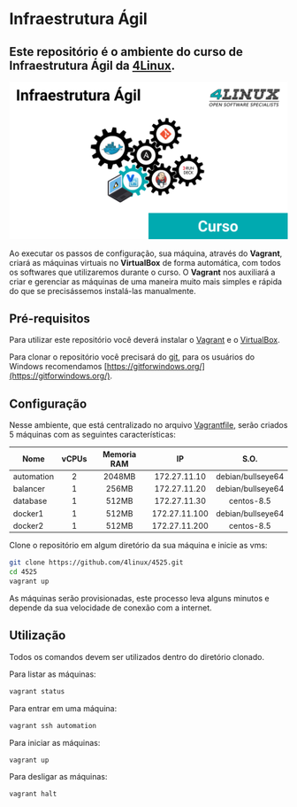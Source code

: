 # Infraestrutura Ágil

## Este repositório é o ambiente do curso de Infraestrutura Ágil da [4Linux](https://4linux.com.br/).

![Infraestrutura Ágil](infra-agil.png)

Ao executar os passos de configuração, sua máquina, através do **Vagrant**, criará as máquinas virtuais no **VirtualBox** de forma automática, com todos os softwares que utilizaremos durante o curso. O **Vagrant** nos auxiliará a criar e gerenciar as máquinas de uma maneira muito mais simples e rápida do que se precisássemos instalá-las manualmente.

## Pré-requisitos

Para utilizar este repositório você deverá instalar o [Vagrant](https://www.vagrantup.com/) e o [VirtualBox](https://www.virtualbox.org/).

Para clonar o repositório você precisará do [git](https://git-scm.com/), para os usuários do Windows recomendamos [https://gitforwindows.org/](https://gitforwindows.org/).

## Configuração

Nesse ambiente, que está centralizado no arquivo [Vagrantfile](https://github.com/4linux/525/blob/master/Vagrantfile), serão criados 5 máquinas com as seguintes características:

Nome            | vCPUs | Memoria RAM | IP            | S.O.         
----------------|:-----:|:-----------:|:-------------:|:---------------:
automation      | 2     | 2048MB      | 172.27.11.10  | debian/bullseye64
balancer        | 1     | 256MB       | 172.27.11.20  | debian/bullseye64
database        | 1     | 512MB       | 172.27.11.30  | centos-8.5
docker1         | 1     | 512MB       | 172.27.11.100 | debian/bullseye64
docker2         | 1     | 512MB       | 172.27.11.200 | centos-8.5


Clone o repositório em algum diretório da sua máquina e inicie as vms:

```bash
git clone https://github.com/4linux/4525.git
cd 4525
vagrant up
```

As máquinas serão provisionadas, este processo leva alguns minutos e depende da sua velocidade de conexão com a internet.

## Utilização

Todos os comandos devem ser utilizados dentro do diretório clonado.

Para listar as máquinas:

```bash
vagrant status
```

Para entrar em uma máquina:

```bash
vagrant ssh automation
```

Para iniciar as máquinas:

```bash
vagrant up
```

Para desligar as máquinas:

```bash
vagrant halt
```
